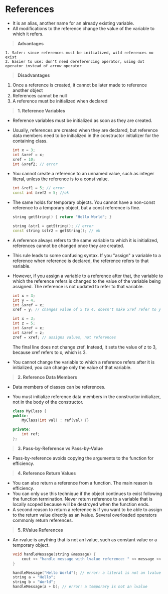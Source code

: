 # References

* It is an alias, another name for an already existing variable.
* All modifications to the reference change the value of the variable to which it refers.

> **Advantages**

	1. Safer: since references must be initialized, wild references no exist
 	2. Easier to use: don't need dereferencing operator, using dot operator instead of arrow operator

> **Disadvantages**

1. Once a reference is created, it cannot be later made to reference another object
2. References cannot be null
3. A reference must be initialized when declared

> **1. Reference Variables**

* Reference variables must be initialized as soon as they are created.

* Usually, references are created when they are declared, but reference data members need to be initialized in the constructor initializer for the containing class.

  ```c++
  int x = 3;
  int &xref = x;
  xref = 10;
  int &xref2; // error
  ```

* You cannot create a reference to an unnamed value, such as integer literal, unless the reference is to a const value.

  ```c++
  int &ref1 = 5; // error
  const int &ref2 = 5; //ok
  ```

* The same holds for temporary objects. You cannot have a non-const reference to a temporary object, but a const reference is fine.

  ```c++
  string getString() { return "Hello World"; }
  
  string &str1 = getString(); // error
  const string &str2 = getString(); // ok
  ```

* A reference always refers to the same variable to which it is initialized, references cannot be changed once they are created.

* This rule leads to some confusing syntax. If you "assign" a variable to a reference when reference is declared, the reference refers to that variable.

* However, if you assign a variable to a reference after that, the variable to which the reference refers is changed to the value of the variable being assigned. The reference is not updated to refer to that variable.

  ```c++
  int x = 3;
  int y = 4;
  int &xref = x;
  xref = y; // changes value of x to 4. doesn't make xref refer to y
  
  int x = 3;
  int z = 5;
  int &xref = x;
  int &zref = z;
  zref = xref; // assigns values, not references
  ```

  The final line does not change zref. Instead, it sets the value of z to 3, because xref refers to x, which is 3.

* You cannot change the variable to which a reference refers after it is initialized, you can change only the value of that variable.

> **2. Reference Data Members**

* Data members of classes can be references.

* You must initialize reference data members in the constructor initializer, not in the body of the constructor.

  ```c++
  class MyClass {
  public:
      MyClass(int val) : ref(val) {}
  
  private:
      int ref;
  };
  ```

> **3. Pass-by-Reference vs Pass-by-Value**

* Pass-by-reference avoids copying the arguments to the function for efficiency.

> **4. Reference Return Values**

* You can also return a reference from a function. The main reason is efficiency.
* You can only use this technique if the object continues to exist following the function termination. Never return reference to a variable that is locally scoped because will be destroyed when the function ends.
* A second reason to return a reference is if you want to be able to assign to the return value directly as an lvalue. Several overloaded operators commonly return references.

> **5. RValue References**

* An rvalue is anything that is not an lvalue, such as constant value or a temporary object.

  ```c++
  void handleMessage(string &message) {
      cout << "handle message with lvalue reference: " << message << endl;
  }
  
  handleMessage("Hello World"); // error: a literal is not an lvalue
  string a = "Hello";
  string b = "World";
  handleMessage(a + b); // error: a temporary is not an lvalue
  ```

  
